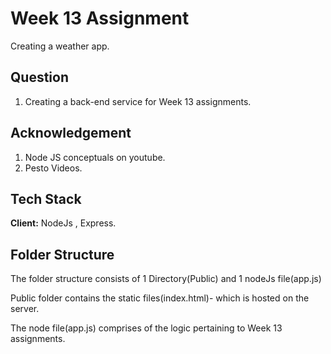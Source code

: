 
# Week 13 Assignment 

Creating a weather app.


## Question

1. Creating a back-end service for Week 13 assignments. 



## Acknowledgement 
1. Node JS conceptuals on youtube. 
2. Pesto Videos.
## Tech Stack

**Client:** NodeJs , Express.




## Folder Structure 

The folder structure consists of 1 Directory(Public) and 1 nodeJs file(app.js)

Public folder contains the static files(index.html)- which is hosted on the server. 

The node file(app.js) comprises of the logic pertaining to Week 13 assignments.
